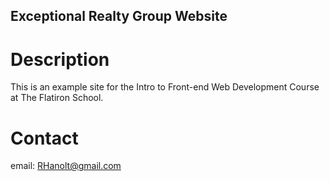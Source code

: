 Exceptional Realty Group Website
---

# Description

This is an example site for the Intro to Front-end Web Development Course at The Flatiron School.

# Contact

email: RHanolt@gmail.com
